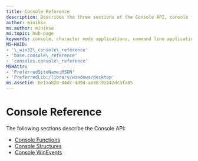 ```yaml
---
title: Console Reference
description: Describes the three sections of the Console API, console functions, structures, and WinEvents.
author: miniksa
ms.author: miniksa
ms.topic: hub-page
keywords: console, character mode applications, command line applications, terminal applications, console api
MS-HAID:
- '\_win32\_console\_reference'
- 'base.console\_reference'
- 'consoles.console\_reference'
MSHAttr:
- 'PreferredSiteName:MSDN'
- 'PreferredLib:/library/windows/desktop'
ms.assetid: be1aa828-04dc-4d9d-ae88-92842dcafa85
---
```


# Console Reference

The following sections describe the Console API:

- [Console Functions](console-functions.md)
- [Console Structures](console-structures.md)
- [Console WinEvents](console-winevents.md)
